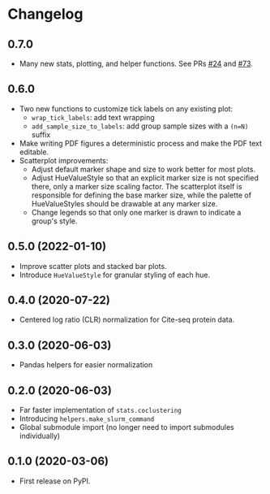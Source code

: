 # Changelog

## 0.7.0

* Many new stats, plotting, and helper functions. See PRs [#24](https://github.com/maximz/genetools/pull/24) and [#73](https://github.com/maximz/genetools/pull/73).

## 0.6.0

* Two new functions to customize tick labels on any existing plot:
    * `wrap_tick_labels`: add text wrapping
    * `add_sample_size_to_labels`: add group sample sizes with a `(n=N)` suffix
* Make writing PDF figures a deterministic process and make the PDF text editable.
* Scatterplot improvements:
    - Adjust default marker shape and size to work better for most plots.
    - Adjust HueValueStyle so that an explicit marker size is not specified there, only a marker size scaling factor. The scatterplot itself is responsible for defining the base marker size, while the palette of HueValueStyles should be drawable at any marker size.
    - Change legends so that only one marker is drawn to indicate a group's style.

## 0.5.0 (2022-01-10)

* Improve scatter plots and stacked bar plots.
* Introduce `HueValueStyle` for granular styling of each hue.

## 0.4.0 (2020-07-22)

* Centered log ratio (CLR) normalization for Cite-seq protein data.

## 0.3.0 (2020-06-03)

* Pandas helpers for easier normalization

## 0.2.0 (2020-06-03)

* Far faster implementation of `stats.coclustering`
* Introducing `helpers.make_slurm_command`
* Global submodule import (no longer need to import submodules individually)

## 0.1.0 (2020-03-06)

* First release on PyPI.
